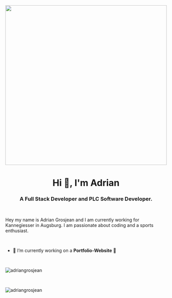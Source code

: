 <img src="https://user-images.githubusercontent.com/74777154/103534455-2ef48a00-4e8f-11eb-989e-9d7c0e21ba96.PNG" width="100%" height="500" />

<h1 align="center">Hi 👋, I'm Adrian</h1>
<h3 align="center">A Full Stack Developer and PLC Software Developer.</h3>

<br>

Hey my name is Adrian Grosjean and I am currently working for Kannegiesser in Augsburg. I am passionate about coding and a sports enthusiast. 

<br>

- 🔭 I’m currently working on a **Portfolio-Website** 🚀

<br>

<p><img align="center" src="https://github-readme-stats.vercel.app/api/top-langs?username=adriangrosjean&show_icons=true&html&title_color=ffffff&text_color=c9cacc&icon_color=2bbc8a&bg_color=1d1f21" alt="adriangrosjean" /></p>

<br>

<p><img align="center" src="https://github-readme-stats.vercel.app/api?username=adriangrosjean&show_icons=true&count_private=true&title_color=ffffff&text_color=c9cacc&icon_color=2bbc8a&bg_color=1d1f21" alt="adriangrosjean" /></p>
